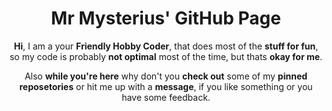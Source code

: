 <h1 align="center">Mr Mysterius' GitHub Page</h1>

<div align="center">
  
  **Hi**, I am a your **Friendly Hobby Coder**, that does most of the **stuff for fun**, so my code is probably **not optimal** most of the time, but thats **okay for me**.
  
  Also **while you're here** why don't you **check out** some of my **pinned reposetories** or hit me up with a **message**, if you like something or you have some feedback.
  
</div>
